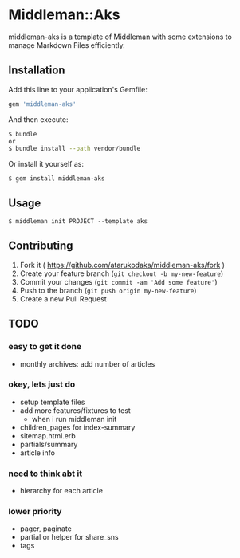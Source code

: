 # Middleman::Aks

middleman-aks is a template of Middleman with some extensions to manage Markdown Files efficiently.

## Installation

Add this line to your application's Gemfile:

```ruby
gem 'middleman-aks'
```

And then execute:

```sh
$ bundle
or
$ bundle install --path vendor/bundle
```

Or install it yourself as:

```
$ gem install middleman-aks
```

## Usage

```
$ middleman init PROJECT --template aks
```

## Contributing

1. Fork it ( https://github.com/atarukodaka/middleman-aks/fork )
2. Create your feature branch (`git checkout -b my-new-feature`)
3. Commit your changes (`git commit -am 'Add some feature'`)
4. Push to the branch (`git push origin my-new-feature`)
5. Create a new Pull Request

## TODO

### easy to get it done
- monthly archives: add number of articles


### okey, lets just do
- setup template files
- add more features/fixtures to test
  - when i run middleman init
- children_pages for index-summary
- sitemap.html.erb
- partials/summary
- article info

### need to think abt it

- hierarchy for each article

### lower priority

- pager, paginate
- partial or helper for share_sns
- tags


